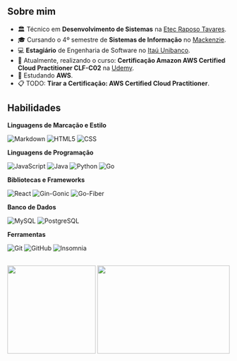 <div>

## Sobre mim

- 🏛️ Técnico em **Desenvolvimento de Sistemas** na <a href="https://etecraposotavares.cps.sp.gov.br/">Etec Raposo Tavares</a>.
- 🎓 Cursando o 4º semestre de **Sistemas de Informação** no <a href="https://www.mackenzie.br/universidade/sao-paulo-higienopolis">Mackenzie</a>.
- 💻 **Estagiário** de Engenharia de Software no <a href="https://www.itau.com.br">Itaú Unibanco</a>.
- 🔭 Atualmente, realizando o curso: **Certificação Amazon AWS Certified Cloud Practitioner CLF-C02** na <a href="https://www.udemy.com">Udemy</a>.
- 🌱 Estudando **AWS**.
- 📋 TODO: **Tirar a Certificação: AWS Certified Cloud Practitioner**.

## Habilidades

**Linguagens de Marcação e Estilo**<br>

![Markdown](https://img.shields.io/badge/Markdown-111?style=for-the-badge&logo=markdown&logoColor=white)
![HTML5](https://img.shields.io/badge/HTML5-111?style=for-the-badge&logo=html5&logoColor=E34F26)
![CSS](https://img.shields.io/badge/CSS3-111?style=for-the-badge&logo=css&logoColor=663399)


**Linguagens de Programação**<br>

![JavaScript](https://img.shields.io/badge/JavaScript-111?style=for-the-badge&logo=javascript&logoColor=F7DF1E)
![Java](https://img.shields.io/badge/java-111?style=for-the-badge&logo=openjdk&logoColor=white)
![Python](https://img.shields.io/badge/python-111?style=for-the-badge&logo=python&logoColor=3776AB)
![Go](https://img.shields.io/badge/Go-111?style=for-the-badge&logo=go&logoColor=00ADD8)

**Bibliotecas e Frameworks**

![React](https://img.shields.io/badge/react-111?style=for-the-badge&logo=React&logoColor=61DAFB)
![Gin-Gonic](https://img.shields.io/badge/gin-111?style=for-the-badge&logo=gin&logoColor=008ECF)
![Go-Fiber](https://img.shields.io/badge/fiber-111?style=for-the-badge&logo=Lightning&logoColor=235572)

**Banco de Dados**<br>

![MySQL](https://img.shields.io/badge/MySQL-111?style=for-the-badge&logo=mysql&logoColor=4479A1)
![PostgreSQL](https://img.shields.io/badge/PostgreSQL-111?style=for-the-badge&logo=postgresql&logoColor=4169E1)

**Ferramentas**<br>

![Git](https://img.shields.io/badge/Git-111?style=for-the-badge&logo=git&logoColor=F05032)
![GitHub](https://img.shields.io/badge/GitHub-111?style=for-the-badge&logo=github&logoColor=white)
![Insomnia](https://img.shields.io/badge/insomnia-111?style=for-the-badge&logo=insomnia&logoColor=4000BF)

</div>

<br>

<div>

<img height="200px" src="https://github-readme-stats.vercel.app/api?username=pedrohfz&theme=shadow_red&text_color=FFF">
<img height="200px" width ="300px "src="https://github-readme-stats.vercel.app/api/top-langs/?username=pedrohfz&theme=shadow_red&text_color=FFF">

</div>
